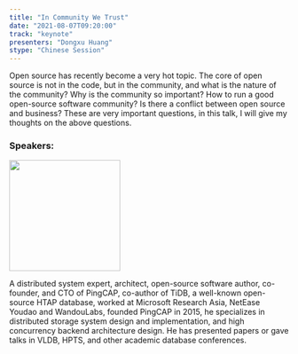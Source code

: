 ```yaml
---
title: "In Community We Trust"
date: "2021-08-07T09:20:00"
track: "keynote"
presenters: "Dongxu Huang"
stype: "Chinese Session"
---
```


Open source has recently become a very hot topic. The core of open source is not in the code, but in the community, and what is the nature of the community? Why is the community so important? How to run a good open-source software community? Is there a conflict between open source and business? These are very important questions, in this talk, I will give my thoughts on the above questions.


### Speakers:

<img src="images/speaker/Huang-dongxu.png" width="200"/>

A distributed system expert, architect, open-source software author, co-founder, and CTO of PingCAP, co-author of TiDB, a well-known open-source HTAP database, worked at Microsoft Research Asia, NetEase Youdao and WandouLabs, founded PingCAP in 2015, he specializes in distributed storage system design and implementation, and high concurrency backend architecture design. He has presented papers or gave talks in VLDB, HPTS, and other academic database conferences.
